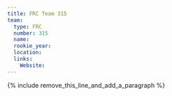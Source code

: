 ```yaml
---
title: FRC Team 315
team:
  type: FRC
  number: 315
  name:
  rookie_year:
  location:
  links:
    Website:
---
```


{% include remove_this_line_and_add_a_paragraph %}